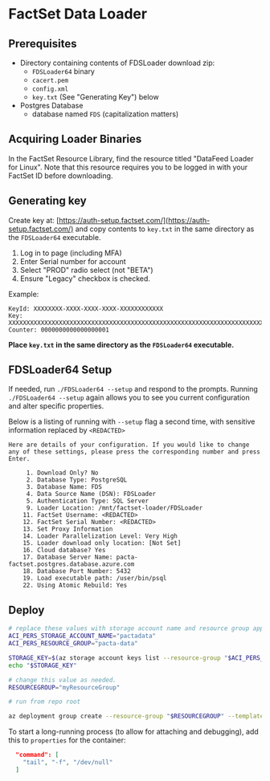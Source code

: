 # FactSet Data Loader

## Prerequisites

* Directory containing contents of FDSLoader download zip:
  * `FDSLoader64` binary
  * `cacert.pem`
  * `config.xml`
  * `key.txt` (See "Generating Key") below
* Postgres Database
  * database named `FDS` (capitalization matters)

## Acquiring Loader Binaries

In the FactSet Resource Library, find the resource titled "DataFeed Loader for Linux".
Note that this resource requires you to be logged in with your FactSet ID before downloading.

## Generating key

Create key at: [https://auth-setup.factset.com/](https://auth-setup.factset.com/)
and copy contents to `key.txt` in the same directory as the `FDSLoader64` executable.

1. Log in to page (including MFA)
2. Enter Serial number for account
3. Select "PROD" radio select (not "BETA")
4. Ensure "Legacy" checkbox is checked.

Example:

```text
KeyId: XXXXXXXX-XXXX-XXXX-XXXX-XXXXXXXXXXXX
Key: XXXXXXXXXXXXXXXXXXXXXXXXXXXXXXXXXXXXXXXXXXXXXXXXXXXXXXXXXXXXXXXXXXXXXXXXXXXXXXXXXXXXXXXXXXXXXXXXXXXXXXXXXXXXXXXXXXXXXXXXXXXXXXXX
Counter: 0000000000000000001
```

**Place `key.txt` in the same directory as the `FDSLoader64` executable.**

## FDSLoader64 Setup

If needed, run `./FDSLoader64 --setup` and respond to the prompts. Running `./FDSLoader64 --setup` again allows you to see you current configuration and alter specific properties.

Below is a listing of running with `--setup` flag a second time, with sensitive information replaced by `<REDACTED>`

```text
Here are details of your configuration. If you would like to change any of these settings, please press the corresponding number and press Enter.

     1. Download Only? No
     2. Database Type: PostgreSQL
     3. Database Name: FDS
     4. Data Source Name (DSN): FDSLoader
     5. Authentication Type: SQL Server
     9. Loader Location: /mnt/factset-loader/FDSLoader
    11. FactSet Username: <REDACTED>
    12. FactSet Serial Number: <REDACTED>
    13. Set Proxy Information
    14. Loader Parallelization Level: Very High
    15. Loader download only location: [Not Set]
    16. Cloud database? Yes
    17. Database Server Name: pacta-factset.postgres.database.azure.com
    18. Database Port Number: 5432
    19. Load executable path: /user/bin/psql
    22. Using Atomic Rebuild: Yes
```

## Deploy

```sh
# replace these values with storage account name and resource group appropriate to your deployment
ACI_PERS_STORAGE_ACCOUNT_NAME="pactadata"
ACI_PERS_RESOURCE_GROUP="pacta-data"

STORAGE_KEY=$(az storage account keys list --resource-group "$ACI_PERS_RESOURCE_GROUP" --account-name "$ACI_PERS_STORAGE_ACCOUNT_NAME" --query "[0].value" --output tsv)
echo "$STORAGE_KEY"
```

```sh
# change this value as needed.
RESOURCEGROUP="myResourceGroup"

# run from repo root

az deployment group create --resource-group "$RESOURCEGROUP" --template-file azure-deploy.json --parameters @azure-deploy.parameters.json

```

To start a long-running process (to allow for attaching and debugging), add this to `properties` for the container:

```json
  "command": [
    "tail", "-f", "/dev/null"
  ]
```
